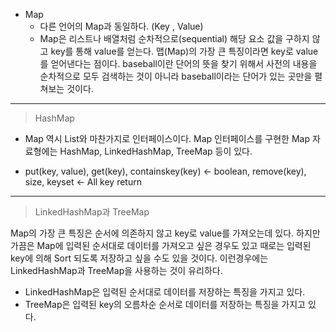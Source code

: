 - Map
	- 다른 언어의 Map과 동일하다. (Key , Value)
	- Map은 리스트나 배열처럼 순차적으로(sequential) 해당 요소 값을 구하지 않고 key를 통해 value를 얻는다. 맵(Map)의 가장 큰 특징이라면 key로 value를 얻어낸다는 점이다. baseball이란 단어의 뜻을 찾기 위해서 사전의 내용을 순차적으로 모두 검색하는 것이 아니라 baseball이라는 단어가 있는 곳만을 펼쳐보는 것이다.

---------

> HashMap
 - Map 역시 List와 마찬가지로 인터페이스이다. Map 인터페이스를 구현한 Map 자료형에는 HashMap, LinkedHashMap, TreeMap 등이 있다.

- put(key, value), get(key), containskey(key) <- boolean, remove(key), size, keyset <- All key return

------
> LinkedHashMap과 TreeMap

Map의 가장 큰 특징은 순서에 의존하지 않고 key로 value를 가져오는데 있다.
하지만 가끔은 Map에 입력된 순서대로 데이터를 가져오고 싶은 경우도 있고
때로는 입력된 key에 의해 Sort 되도록 저장하고 싶을 수도 있을 것이다.
이런경우에는 LinkedHashMap과 TreeMap을 사용하는 것이 유리하다.

- LinkedHashMap은 입력된 순서대로 데이터를 저장하는 특징을 가지고 있다.
- TreeMap은 입력된 key의 오름차순 순서로 데이터를 저장하는 특징을 가지고 있다.

